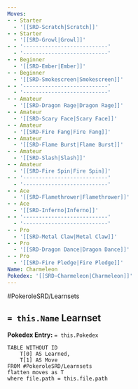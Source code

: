 ```yaml
---
Moves:
- - Starter
  - '[[SRD-Scratch|Scratch]]'
- - Starter
  - '[[SRD-Growl|Growl]]'
- - '---------------------------'
  - '---------------------------'
- - Beginner
  - '[[SRD-Ember|Ember]]'
- - Beginner
  - '[[SRD-Smokescreen|Smokescreen]]'
- - '---------------------------'
  - '---------------------------'
- - Amateur
  - '[[SRD-Dragon Rage|Dragon Rage]]'
- - Amateur
  - '[[SRD-Scary Face|Scary Face]]'
- - Amateur
  - '[[SRD-Fire Fang|Fire Fang]]'
- - Amateur
  - '[[SRD-Flame Burst|Flame Burst]]'
- - Amateur
  - '[[SRD-Slash|Slash]]'
- - Amateur
  - '[[SRD-Fire Spin|Fire Spin]]'
- - '---------------------------'
  - '---------------------------'
- - Ace
  - '[[SRD-Flamethrower|Flamethrower]]'
- - Ace
  - '[[SRD-Inferno|Inferno]]'
- - '---------------------------'
  - '---------------------------'
- - Pro
  - '[[SRD-Metal Claw|Metal Claw]]'
- - Pro
  - '[[SRD-Dragon Dance|Dragon Dance]]'
- - Pro
  - '[[SRD-Fire Pledge|Fire Pledge]]'
Name: Charmeleon
Pokedex: '[[SRD-Charmeleon|Charmeleon]]'
---
```


#PokeroleSRD/Learnsets

## `= this.Name` Learnset

**Pokedex Entry:** `= this.Pokedex`

```dataview
TABLE WITHOUT ID
    T[0] AS Learned,
    T[1] AS Move
FROM #PokeroleSRD/Learnsets
flatten moves as T
where file.path = this.file.path
```
